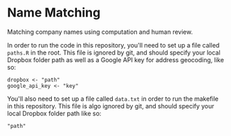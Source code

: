 # Name Matching
Matching company names using computation and human review. 

In order to run the code in this repository, you'll need to set up a file called `paths.R` in the root. This file is ignored by git, and should specify your local Dropbox folder path as well as a Google API key for address geocoding, like so:

```
dropbox <- "path"
google_api_key <- "key"
```

You'll also need to set up a file called `data.txt` in order to run the makefile in this repository. This file is algo ignored by git, and should specify your local Dropbox folder path like so:
```
"path"
```
